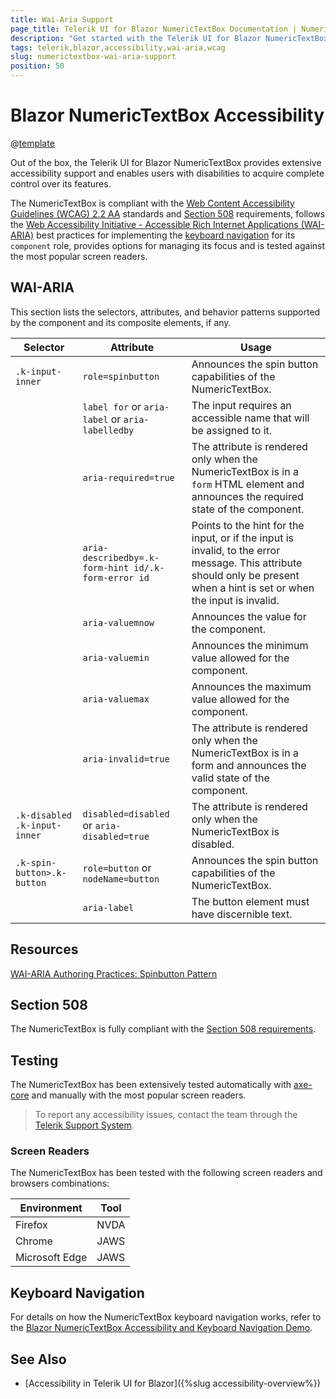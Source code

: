 ```yaml
---
title: Wai-Aria Support
page_title: Telerik UI for Blazor NumericTextBox Documentation | NumericTextBox Accessibility
description: "Get started with the Telerik UI for Blazor NumericTextBox and learn about its accessibility support for WAI-ARIA, Section 508, and WCAG 2.2."
tags: telerik,blazor,accessibility,wai-aria,wcag
slug: numerictextbox-wai-aria-support 
position: 50 
---
```


# Blazor NumericTextBox Accessibility

@[template](/_contentTemplates/common/parameters-table-styles.md#table-layout)



Out of the box, the Telerik UI for Blazor NumericTextBox provides extensive accessibility support and enables users with disabilities to acquire complete control over its features.


The NumericTextBox is compliant with the [Web Content Accessibility Guidelines (WCAG) 2.2 AA](https://www.w3.org/TR/WCAG22/) standards and [Section 508](https://www.section508.gov/) requirements, follows the [Web Accessibility Initiative - Accessible Rich Internet Applications (WAI-ARIA)](https://www.w3.org/WAI/ARIA/apg/) best practices for implementing the [keyboard navigation](#keyboard-navigation) for its `component` role, provides options for managing its focus and is tested against the most popular screen readers.

## WAI-ARIA


This section lists the selectors, attributes, and behavior patterns supported by the component and its composite elements, if any.

| Selector | Attribute | Usage |
| -------- | --------- | ----- |
| `.k-input-inner` | `role=spinbutton` | Announces the spin button capabilities of the NumericTextBox. |
|  | `label for` or `aria-label` or `aria-labelledby` | The input requires an accessible name that will be assigned to it. |
|  | `aria-required=true` | The attribute is rendered only when the NumericTextBox is in a `form` HTML element and announces the required state of the component. |
|  | `aria-describedby=.k-form-hint id/.k-form-error id` | Points to the hint for the input, or if the input is invalid, to the error message. This attribute should only be present when a hint is set or when the input is invalid. |
|  | `aria-valuemnow` | Announces the value for the component. |
|  | `aria-valuemin` | Announces the minimum value allowed for the component. |
|  | `aria-valuemax` | Announces the maximum value allowed for the component. |
|  | `aria-invalid=true` | The attribute is rendered only when the NumericTextBox is in a form and announces the valid state of the component. |
| `.k-disabled .k-input-inner` | `disabled=disabled` or `aria-disabled=true` | The attribute is rendered only when the NumericTextBox is disabled. |
| `.k-spin-button>.k-button` | `role=button` or `nodeName=button` | Announces the spin button capabilities of the NumericTextBox. |
|  | `aria-label` | The button element must have discernible text. |

## Resources

[WAI-ARIA Authoring Practices: Spinbutton Pattern](https://www.w3.org/WAI/ARIA/apg/patterns/spinbutton/)

## Section 508


The NumericTextBox is fully compliant with the [Section 508 requirements](http://www.section508.gov/).

## Testing


The NumericTextBox has been extensively tested automatically with [axe-core](https://github.com/dequelabs/axe-core) and manually with the most popular screen readers.

> To report any accessibility issues, contact the team through the [Telerik Support System](https://www.telerik.com/account/support-center).

### Screen Readers


The NumericTextBox has been tested with the following screen readers and browsers combinations:

| Environment | Tool |
| ----------- | ---- |
| Firefox | NVDA |
| Chrome | JAWS |
| Microsoft Edge | JAWS |



## Keyboard Navigation

For details on how the NumericTextBox keyboard navigation works, refer to the [Blazor NumericTextBox Accessibility and Keyboard Navigation Demo](https://demos.telerik.com/blazor-ui/numerictextbox/keyboard-navigation).

## See Also

* [Accessibility in Telerik UI for Blazor]({%slug accessibility-overview%})